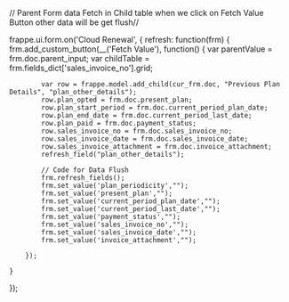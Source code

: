 // Parent Form data Fetch in Child table when we click on Fetch Value Button other data will be get flush//


frappe.ui.form.on('Cloud Renewal', {
    refresh: function(frm) {
        frm.add_custom_button(__('Fetch Value'), function() {
            var parentValue = frm.doc.parent_input;
            var childTable = frm.fields_dict['sales_invoice_no'].grid;

            var row = frappe.model.add_child(cur_frm.doc, "Previous Plan Details", "plan_other_details");
            row.plan_opted = frm.doc.present_plan;
            row.plan_start_period = frm.doc.current_period_plan_date;
            row.plan_end_date = frm.doc.current_period_last_date;
            row.plan_paid = frm.doc.payment_status;
            row.sales_invoice_no = frm.doc.sales_invoice_no;
            row.sales_invoice_date = frm.doc.sales_invoice_date;
            row.sales_invoice_attachment = frm.doc.invoice_attachment;
            refresh_field("plan_other_details");

            // Code for Data Flush
            frm.refresh_fields();
            frm.set_value('plan_periodicity',"");
            frm.set_value('present_plan',"");
            frm.set_value('current_period_plan_date',"");
            frm.set_value('current_period_last_date',"");
            frm.set_value('payment_status',"");
            frm.set_value('sales_invoice_no',"");
            frm.set_value('sales_invoice_date',"");
            frm.set_value('invoice_attachment',"");
            
        });
            
    }
});
